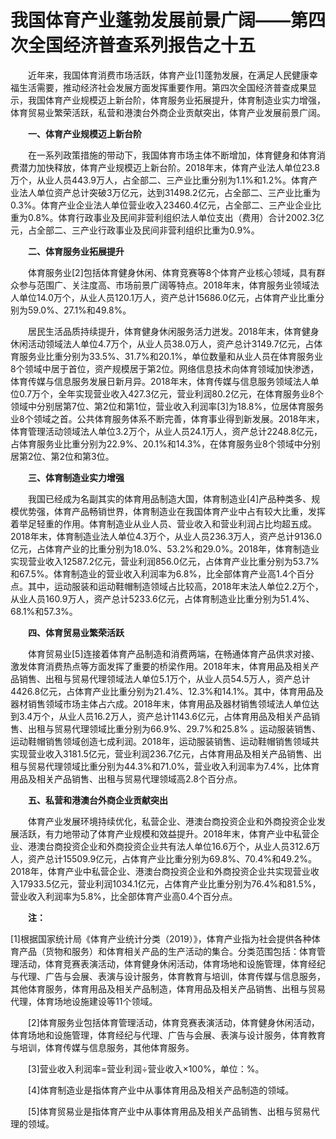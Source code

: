 # 我国体育产业蓬勃发展前景广阔——第四次全国经济普查系列报告之十五

　　近年来，我国体育消费市场活跃，体育产业\[1\]蓬勃发展，在满足人民健康幸福生活需要，推动经济社会发展方面发挥重要作用。第四次全国经济普查成果显示，我国体育产业规模迈上新台阶，体育服务业拓展提升，体育制造业实力增强，体育贸易业繁荣活跃，私营和港澳台外商企业贡献突出，体育产业发展前景广阔。

　　**一、体育产业规模迈上新台阶**

　　在一系列政策措施的带动下，我国体育市场主体不断增加，体育健身和体育消费潜力加快释放，体育产业规模迈上新台阶。2018年末，体育产业法人单位23.8万个，从业人员443.9万人，占全部二、三产业比重分别为1.1%和1.2%。体育产业法人单位资产总计突破3万亿元，达到31498.2亿元，占全部二、三产业比重为0.3%。体育产业企业法人单位营业收入23460.4亿元，占全部二、三产业企业比重为0.8%。体育行政事业及民间非营利组织法人单位支出（费用）合计2002.3亿元，占全部二、三产业行政事业及民间非营利组织比重为0.9%。

　　**二、体育服务业拓展提升**

　　体育服务业\[2\]包括体育健身休闲、体育竞赛等8个体育产业核心领域，具有群众参与范围广、关注度高、市场前景广阔等特点。2018年末，体育服务业领域法人单位14.0万个，从业人员120.1万人，资产总计15686.0亿元，占体育产业比重分别为59.0%、27.1%和49.8%。

　　居民生活品质持续提升，体育健身休闲服务活力迸发。2018年末，体育健身休闲活动领域法人单位4.7万个，从业人员38.0万人，资产总计3149.7亿元，占体育服务业比重分别为33.5%、31.7%和20.1%，单位数量和从业人员在体育服务业8个领域中居于首位，资产规模居于第2位。网络信息技术向体育领域加快渗透，体育传媒与信息服务发展日新月异。2018年末，体育传媒与信息服务领域法人单位0.7万个，全年实现营业收入427.3亿元，营业利润80.2亿元，在体育服务业8个领域中分别居第7位、第2位和第1位，营业收入利润率\[3\]为18.8%，位居体育服务业8个领域之首。公共体育服务体系不断完善，体育事业得到新发展。2018年末，体育管理活动领域法人单位3.2万个，从业人员24.1万人，资产总计2248.8亿元，占体育服务业比重分别为22.9%、20.1%和14.3%，在体育服务业8个领域中分别居第2位、第2位和第3位。

　　**三、体育制造业实力增强**

　　我国已经成为名副其实的体育用品制造大国，体育制造业\[4\]产品种类多、规模优势强，体育产品畅销世界，体育制造业在我国体育产业中占有较大比重，发挥着举足轻重的作用。体育制造业从业人员、营业收入和营业利润占比均超五成。2018年末，体育制造业法人单位4.3万个，从业人员236.3万人，资产总计9136.0亿元，占体育产业的比重分别为18.0%、53.2%和29.0%。2018年，体育制造业实现营业收入12587.2亿元，营业利润856.0亿元，占体育产业比重分别为53.7%和67.5%。体育制造业的营业收入利润率为6.8%，比全部体育产业高1.4个百分点。其中，运动服装和运动鞋帽制造领域占比较高，2018年末法人单位2.2万个，从业人员160.9万人，资产总计5233.6亿元，占体育制造业比重分别为51.4%、68.1%和57.3%。

　　**四、体育贸易业繁荣活跃**

　　体育贸易业\[5\]连接着体育产品制造和消费两端，在畅通体育产品供求对接、激发体育消费热点等方面发挥了重要的桥梁作用。2018年末，体育用品及相关产品销售、出租与贸易代理领域法人单位5.1万个，从业人员54.5万人，资产总计4426.8亿元，占体育产业比重分别为21.4%、12.3%和14.1%。其中，体育用品及器材销售领域市场主体占六成。2018年末，体育用品及器材销售领域法人单位达到3.4万个，从业人员16.2万人，资产总计1143.6亿元，占体育用品及相关产品销售、出租与贸易代理领域比重分别为66.9%、29.7%和25.8% 。运动服装销售、运动鞋帽销售领域创造七成利润。2018年，运动服装销售、运动鞋帽销售领域共实现营业收入3181.5亿元，营业利润236.7亿元，占体育用品及相关产品销售、出租与贸易代理领域比重分别为44.3%和71.0%，营业收入利润率为7.4%，比体育用品及相关产品销售、出租与贸易代理领域高2.8个百分点。

　　**五、私营和港澳台外商企业贡献突出**

　　体育产业发展环境持续优化，私营企业、港澳台商投资企业和外商投资企业发展活跃，有力地带动了体育产业规模和效益提升。2018年末，体育产业中私营企业、港澳台商投资企业和外商投资企业共有法人单位16.6万个，从业人员312.6万人，资产总计15509.9亿元，占体育产业比重分别为69.8%、70.4%和49.2%。2018年，体育产业中私营企业、港澳台商投资企业和外商投资企业共实现营业收入17933.5亿元，营业利润1034.1亿元，占体育产业比重分别为76.4%和81.5%，营业收入利润率为5.8%，比全部体育产业高0.4个百分点。

　　**注：**

\[1\]根据国家统计局《体育产业统计分类（2019）》，体育产业指为社会提供各种体育产品（货物和服务）和体育相关产品的生产活动的集合。分类范围包括：体育管理活动，体育竞赛表演活动，体育健身休闲活动，体育场地和设施管理，体育经纪与代理、广告与会展、表演与设计服务，体育教育与培训，体育传媒与信息服务，其他体育服务，体育用品及相关产品制造，体育用品及相关产品销售、出租与贸易代理，体育场地设施建设等11个领域。

　　\[2\]体育服务业包括体育管理活动，体育竞赛表演活动，体育健身休闲活动，体育场地和设施管理，体育经纪与代理、广告与会展、表演与设计服务，体育教育与培训，体育传媒与信息服务，其他体育服务。

　　\[3\]营业收入利润率\=营业利润÷营业收入×100%，单位：%。

　　\[4\]体育制造业是指体育产业中从事体育用品及相关产品制造的领域。

　　\[5\]体育贸易业是指体育产业中从事体育用品及相关产品销售、出租与贸易代理的领域。 